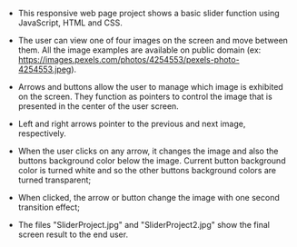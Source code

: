 - This responsive web page project shows a basic slider function using JavaScript, HTML and CSS.

- The user can view one of four images on the screen and move between them. All the image examples are available on public domain (ex: https://images.pexels.com/photos/4254553/pexels-photo-4254553.jpeg).

- Arrows and buttons allow the user to manage which image is exhibited on the screen. They function as pointers to control the image that is presented in the center of the user screen.

- Left and right arrows pointer to the previous and next image, respectively.

- When the user clicks on any arrow, it changes the image and also the buttons background color below the image. Current button background color is turned white and so the other buttons background colors are turned transparent;

- When clicked, the arrow or button change the image with one second transition effect;

- The files "SliderProject.jpg" and "SliderProject2.jpg" show the final screen result to the end user.
